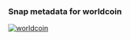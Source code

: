 ### Snap metadata for worldcoin

[![worldcoin](https://snapcraft.io/worldcoin/badge.svg)](https://snapcraft.io/worldcoin)
